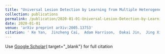 ```yaml
---
title: "Universal Lesion Detection by Learning from Multiple Heterogeneously Labeled Datasets"
collection: publications
permalink: /publication/2020-01-01-Universal-Lesion-Detection-by-Learning-from-Multiple-Heterogeneously-Labeled-Datasets
date: 2020-01-01
venue: 'arXiv preprint arXiv:2005.13753'
citation: ' Ke Yan,  Jinzheng Cai,  Adam Harrison,  Dakai Jin,  Jing Xiao,  Le Lu, &quot;Universal Lesion Detection by Learning from Multiple Heterogeneously Labeled Datasets.&quot; arXiv preprint arXiv:2005.13753, 2020.'
---
```

Use [Google Scholar](https://scholar.google.com/scholar?q=Universal+Lesion+Detection+by+Learning+from+Multiple+Heterogeneously+Labeled+Datasets){:target="_blank"} for full citation